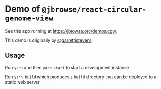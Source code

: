 # Demo of `@jbrowse/react-circular-genome-view`

See this app running at https://jbrowse.org/demos/cgv/.

This demo is originally by [@garrettjstevens](https://github.com/garrettjstevens/).

## Usage

Run `yarn` and then `yarn start` to start a development instance

Run `yarn build` which produces a `build` directory that can be deployed to a
static web server
